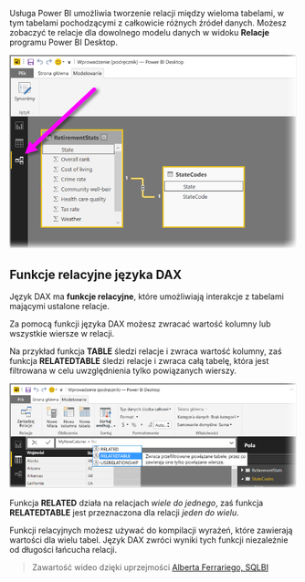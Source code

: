 Usługa Power BI umożliwia tworzenie relacji między wieloma tabelami, w tym tabelami pochodzącymi z całkowicie różnych źródeł danych. Możesz zobaczyć te relacje dla dowolnego modelu danych w widoku **Relacje** programu Power BI Desktop.

![](media/7-5-table-relationships-and-dax/dax-relationships_1.png)

## <a name="dax-relational-functions"></a>Funkcje relacyjne języka DAX
Język DAX ma **funkcje relacyjne**, które umożliwiają interakcje z tabelami mającymi ustalone relacje.

Za pomocą funkcji języka DAX możesz zwracać wartość kolumny lub wszystkie wiersze w relacji.

Na przykład funkcja **TABLE** śledzi relacje i zwraca wartość kolumny, zaś funkcja **RELATEDTABLE** śledzi relacje i zwraca całą tabelę, która jest filtrowana w celu uwzględnienia tylko powiązanych wierszy.

![](media/7-5-table-relationships-and-dax/dax-relationships_2.png)

Funkcja **RELATED** działa na relacjach *wiele do jednego*, zaś funkcja **RELATEDTABLE** jest przeznaczona dla relacji *jeden do wielu*.

Funkcji relacyjnych możesz używać do kompilacji wyrażeń, które zawierają wartości dla wielu tabel. Język DAX zwróci wyniki tych funkcji niezależnie od długości łańcucha relacji.

> Zawartość wideo dzięki uprzejmości [Alberta Ferrariego, SQLBI](http://www.sqlbi.com/learning-dax)
> 
> 

